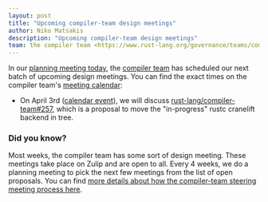 ```yaml
---
layout: post
title: "Upcoming compiler-team design meetings"
author: Niko Matsakis
description: "Upcoming compiler-team design meetings"
team: the compiler team <https://www.rust-lang.org/governance/teams/compiler>
---
```


In our [planning meeting today], the [compiler team] has scheduled our
next batch of upcoming design meetings. You can find the exact times
on the compiler team's [meeting calendar]:

* On April 3rd ([calendar event][ce1]), we will discuss
  [rust-lang/compiler-team#257], which is a proposal to move the
  "in-progress" rustc cranelift backend in tree.

[rust-analyzer]: https://github.com/rust-analyzer/rust-analyzer/
[ce1]: https://calendar.google.com/event?action=TEMPLATE&tmeid=NGxqdmpndjI3N3FsZTM0bnRyNDU2NHNoYjMgNnU1cnJ0Y2U2bHJ0djA3cGZpM2RhbWdqdXNAZw&tmsrc=6u5rrtce6lrtv07pfi3damgjus%40group.calendar.google.com
[rust-lang/compiler-team#257]: https://github.com/rust-lang/compiler-team/issues/257

### Did you know?

Most weeks, the compiler team has some sort of design meeting. These
meetings take place on Zulip and are open to all. Every 4 weeks, we do
a planning meeting to pick the next few meetings from the list of open
proposals. You can find [more details about how the compiler-team
steering meeting process here][details].

[details]: https://rust-lang.github.io/compiler-team/about/steering-meeting/
[meeting calendar]: https://rust-lang.github.io/compiler-team/#meeting-calendar
[planning meeting today]: https://zulip-archive.rust-lang.org/131828tcompiler/40166planningmeeting20200313.html
[compiler team]: https://www.rust-lang.org/governance/teams/compiler
